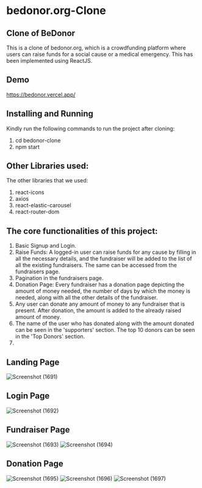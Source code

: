 # bedonor.org-Clone
## Clone of BeDonor

This is a clone of bedonor.org, which is a crowdfunding platform where users can raise funds for a social cause or a medical emergency.
This has been implemented using ReactJS. 

## Demo
https://bedonor.vercel.app/

## Installing and Running
Kindly run the following commands to run the project after cloning:

1) cd bedonor-clone
2) npm start

## Other Libraries used:
The other libraries that we used: 

1) react-icons
2) axios
3) react-elastic-carousel
4) react-router-dom

## The core functionalities of this project: 

1) Basic Signup and Login.
2) Raise Funds: A logged-in user can raise funds for any cause by filling in all the necessary details, and the fundraiser will be added to the list of all the existing fundraisers. The same can be accessed from the fundraisers page.
3) Pagination in the fundraisers page.
4) Donation Page: Every fundraiser has a donation page depicting the amount of money needed, the number of days by which the money is needed, along with all the other details of the fundraiser.
5) Any user can donate any amount of money to any fundraiser that is present. After donation, the amount is added to the already raised amount of money.
6) The name of the user who has donated along with the amount donated can be seen in the 'supporters' section. The top 10 donors can be seen in the 'Top Donors' section.
7) 
## Landing Page 

![Screenshot (1691)](https://user-images.githubusercontent.com/82999654/129583661-165cd34d-51c6-461d-80fc-1a97b1766660.png)

## Login Page 

![Screenshot (1692)](https://user-images.githubusercontent.com/82999654/129583697-7d8b0b3a-0a27-4c19-92a5-dcafe66411a2.png)

## Fundraiser Page

![Screenshot (1693)](https://user-images.githubusercontent.com/82999654/129583822-3e31bd26-968f-40b3-8862-1aa90119954b.png)
![Screenshot (1694)](https://user-images.githubusercontent.com/82999654/129583840-ed79216b-b311-4e10-96d6-3c6653a26f3a.png)

## Donation Page

![Screenshot (1695)](https://user-images.githubusercontent.com/82999654/129583917-28b369b9-3246-4e86-9af7-a03c3b93848f.png)
![Screenshot (1696)](https://user-images.githubusercontent.com/82999654/129583943-10154f50-3954-452d-a397-7dba4ced8f1a.png)
![Screenshot (1697)](https://user-images.githubusercontent.com/82999654/129583953-bd109076-a60e-41bb-b563-a99b2157ec7d.png)
